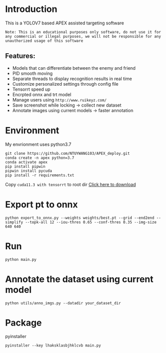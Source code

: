 # Introduction
This is a YOLOV7 based APEX assisted targeting software

`Note: This is an educational purposes only software, do not use it for any commercial or illegal purposes, we will not be responsible for any unauthorized usage of this software`

Features:
-
- Models that can differentiate between the enemy and friend
- PID smooth moving
- Separate threads to display recognition results in real time
- Customize personalized settings through config file
- Tensorrt speed up 
- Encrpted onnx and trt model
- Manage users using `http://www.ruikeyz.com/`
- Save screenshot while locking -> collect new dataset
- Annotate images using current models -> faster annotation
# Environment
My envrionment uses python3.7
```
git clone https://github.com/NTUYWANG103/APEX_deploy.git
conda create -n apex python=3.7
conda activate apex
pip install pipwin
pipwin install pycuda
pip install -r requirements.txt
```
Copy `cuda11.3 with tensorrt` to root dir [Click here to download](`https://entuedu-my.sharepoint.com/:u:/g/personal/ywang103_e_ntu_edu_sg/EWaWbrkGBLNGnCTncM3kaDcB9dSY9Xr7EdvyI7aaOJanoQ?e=Jl7nTg`)

# Export pt to onnx
`python export_to_onnx.py --weights weights/best.pt --grid --end2end --simplify --topk-all 12 --iou-thres 0.65 --conf-thres 0.35 --img-size 640 640`

# Run
`python main.py`

# Annotate the dataset using current model
`python utils/anno_imgs.py --datadir your_dataset_dir`

# Package
pyinstaller

`pyinstaller --key lhaksklasbjhklcvb main.py`